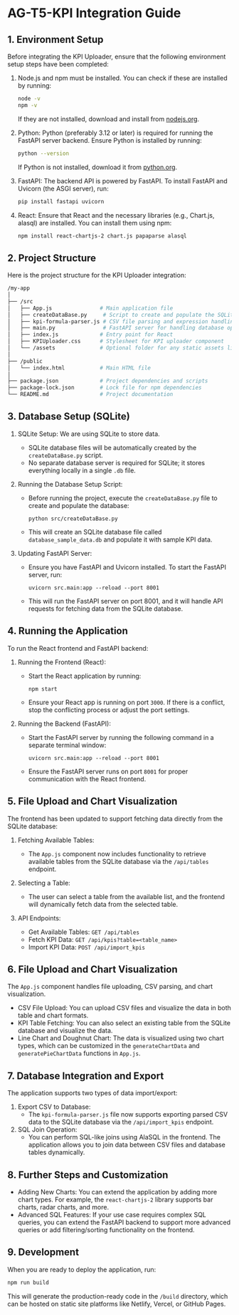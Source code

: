 # AG-T5-KPI Integration Guide

## 1. Environment Setup
Before integrating the KPI Uploader, ensure that the following environment setup steps have been completed:

1. Node.js and npm must be installed. You can check if these are installed by running:
   ```bash
   node -v
   npm -v
   ```
   If they are not installed, download and install from [nodejs.org](https://nodejs.org/).

2. Python: Python (preferably 3.12 or later) is required for running the FastAPI server backend. Ensure Python is installed by running:
   ```bash
   python --version
   ```
   If Python is not installed, download it from [python.org](https://www.python.org/downloads/).

3. FastAPI: The backend API is powered by FastAPI. To install FastAPI and Uvicorn (the ASGI server), run:
   ```bash
   pip install fastapi uvicorn
   ```

4. React: Ensure that React and the necessary libraries (e.g., Chart.js, alasql) are installed. You can install them using npm:
   ```bash
   npm install react-chartjs-2 chart.js papaparse alasql
   ```

## 2. Project Structure
Here is the project structure for the KPI Uploader integration:

```bash
/my-app
│
├── /src
│   ├── App.js               # Main application file
│   ├── createDataBase.py     # Script to create and populate the SQLite database
│   ├── kpi-formula-parser.js # CSV file parsing and expression handling
│   ├── main.py               # FastAPI server for handling database operations
│   ├── index.js             # Entry point for React
│   ├── KPIUploader.css      # Stylesheet for KPI uploader component
│   └── /assets              # Optional folder for any static assets like logos
│
├── /public
│   └── index.html           # Main HTML file
│
├── package.json             # Project dependencies and scripts
├── package-lock.json        # Lock file for npm dependencies
└── README.md                # Project documentation
```

## 3. Database Setup (SQLite)
1. SQLite Setup: We are using SQLite to store data.
   - SQLite database files will be automatically created by the `createDataBase.py` script.
   - No separate database server is required for SQLite; it stores everything locally in a single `.db` file.

2. Running the Database Setup Script:
   - Before running the project, execute the `createDataBase.py` file to create and populate the database:
     ```
     python src/createDataBase.py
     ```
   - This will create an SQLite database file called `database_sample_data.db` and populate it with sample KPI data.

3. Updating FastAPI Server:
   - Ensure you have FastAPI and Uvicorn installed. To start the FastAPI server, run:
     ```
     uvicorn src.main:app --reload --port 8001
   - This will run the FastAPI server on port 8001, and it will handle API requests for fetching data from the SQLite database.


## 4. Running the Application
To run the React frontend and FastAPI backend:

1. Running the Frontend (React):
   - Start the React application by running:
     ```
     npm start
     ```
   - Ensure your React app is running on port `3000`. If there is a conflict, stop the conflicting process or adjust the port settings.

2. Running the Backend (FastAPI):
   - Start the FastAPI server by running the following command in a separate terminal window:
     ```
     uvicorn src.main:app --reload --port 8001
     ```
   - Ensure the FastAPI server runs on port `8001` for proper communication with the React frontend.


## 5. File Upload and Chart Visualization
The frontend has been updated to support fetching data directly from the SQLite database:

1. Fetching Available Tables:
   - The `App.js` component now includes functionality to retrieve available tables from the SQLite database via the `/api/tables` endpoint.

2. Selecting a Table:
   - The user can select a table from the available list, and the frontend will dynamically fetch data from the selected table.

3. API Endpoints:
   - Get Available Tables: `GET /api/tables`
   - Fetch KPI Data: `GET /api/kpis?table=<table_name>`
   - Import KPI Data: `POST /api/import_kpis`


## 6. File Upload and Chart Visualization
The `App.js` component handles file uploading, CSV parsing, and chart visualization.

- CSV File Upload: You can upload CSV files and visualize the data in both table and chart formats.
- KPI Table Fetching: You can also select an existing table from the SQLite database and visualize the data.
- Line Chart and Doughnut Chart: The data is visualized using two chart types, which can be customized in the `generateChartData` and `generatePieChartData` functions in `App.js`.


## 7. Database Integration and Export
The application supports two types of data import/export:

1. Export CSV to Database:
   - The `kpi-formula-parser.js` file now supports exporting parsed CSV data to the SQLite database via the `/api/import_kpis` endpoint.
2. SQL Join Operation:
   - You can perform SQL-like joins using AlaSQL in the frontend. The application allows you to join data between CSV files and database tables dynamically.


## 8. Further Steps and Customization
- Adding New Charts: You can extend the application by adding more chart types. For example, the `react-chartjs-2` library supports bar charts, radar charts, and more.
- Advanced SQL Features: If your use case requires complex SQL queries, you can extend the FastAPI backend to support more advanced queries or add filtering/sorting functionality on the frontend.


## 9. Development
When you are ready to deploy the application, run:

```bash
npm run build
```
This will generate the production-ready code in the `/build` directory, which can be hosted on static site platforms like Netlify, Vercel, or GitHub Pages.

